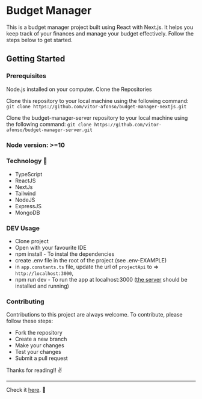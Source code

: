 # Budget Manager

This is a budget manager project built using React with Next.js. It helps you keep track of your finances and manage your budget effectively. Follow the steps below to get started.


## Getting Started

### Prerequisites

Node.js installed on your computer.
Clone the Repositories

Clone this repository to your local machine using the following command:
`git clone https://github.com/vitor-afonso/budget-manager-nextjs.git`

Clone the budget-manager-server repository to your local machine using the following command:
`git clone https://github.com/vitor-afonso/budget-manager-server.git`


### Node version: >=10

### Technology :wrench:

- TypeScript
- ReactJS
- NextJs
- Tailwind
- NodeJS
- ExpressJS
- MongoDB

### DEV Usage

- Clone project
- Open with your favourite IDE
- npm install - To instal the dependencies
- create .env file in the root of the project (see .env-EXAMPLE)
- in `app.constants.ts` file, update the url of `projectApi` to => `http://localhost:3000`,
- npm run dev - To run the app at localhost:3000 ([the server](https://github.com/vitor-afonso/budget-manager-server/tree/main) should be installed and running)

### Contributing

Contributions to this project are always welcome. To contribute, please follow these steps:

- Fork the repository
- Create a new branch
- Make your changes
- Test your changes
- Submit a pull request

Thanks for reading!! :v:

---

Check it [here](https://acozinhadasandra.netlify.app/). :rocket:
